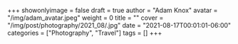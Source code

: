 +++
showonlyimage = false
draft = true
author = "Adam Knox"
avatar = "/img/adam_avatar.jpeg"
weight = 0
title = ""
cover = "/img/post/photography/2021_08/.jpg"
date = "2021-08-17T00:01:01-06:00"
categories = ["Photography", "Travel"]
tags = []
+++
<!--more-->
